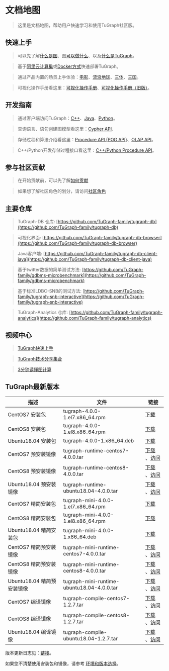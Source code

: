 # 文档地图

> 这里是文档地图，帮助用户快速学习和使用TuGraph社区版。

## 快速上手

> 可以先了解[什么是图](./2.introduction/1.what-is-graph.md)、图[可以做什么](./2.introduction/7.scenarios.md)、以及[什么是TuGraph](./2.introduction/3.what-is-tugraph.md)。

> 基于[阿里云计算巢](./5.developer-manual/1.installation/5.cloud-deployment.md)或[Docker方式](./5.developer-manual/1.installation/3.docker-deployment.md)快速部署TuGraph。

> 通过产品内置的场景上手体验：[电影](./3.quick-start/2.demo/1.movie.md)、[流浪地球](./3.quick-start/2.demo/2.wandering-earth.md)、[三体](./3.quick-start/2.demo/3.the-three-body.md)、[三国](./3.quick-start/2.demo/4.three-kingdoms.md)。

> 可视化操作手册看这里：[可视化操作手册](./4.user-guide/1.tugraph-browser.md)、[可视化操作手册（旧版）](./4.user-guide/2.tugraph-browser-legacy.md)。

## 开发指南

> 通过客户端访问TuGraph：[C++](./5.developer-manual/4.client-tools/2.cpp-client.md)、[Java](./5.developer-manual/4.client-tools/3.java-client.md)、[Python](./5.developer-manual/4.client-tools/1.python-client.md)。

> 查询语言、语句创建图模型看这里：[Cypher API](./5.developer-manual/6.interface/1.query/1.cypher.md).

> 存储过程和算法介绍看这里：[Procedure API (POG API)](./5.developer-manual/6.interface/3.procedure/1.procedure.md)、[OLAP API](./5.developer-manual/6.interface/2.olap/1.tutorial.md)。

> C++/Python开发存储过程接口看这里：[C++/Python Procedure API](./5.developer-manual/6.interface/3.procedure/index.rst)。

## 参与社区贡献

> 在开始贡献前，可以先了解[如何贡献](./6.contributor-manual/1.contributing.md)

> 如果想了解社区角色的划分，请访问[社区角色](./6.contributor-manual/2.community-roles.md)

## 主要仓库

> TuGraph-DB 仓库: [https://github.com/TuGraph-family/tugraph-db](https://github.com/TuGraph-family/tugraph-db)

> 可视化界面: [https://github.com/TuGraph-family/tugraph-db-browser](https://github.com/TuGraph-family/tugraph-db-browser)

> Java客户端: [https://github.com/TuGraph-family/tugraph-db-client-java](https://github.com/TuGraph-family/tugraph-db-client-java)

> 基于twitter数据的简单测试方法: [https://github.com/TuGraph-family/gdbms-microbenchmark](https://github.com/TuGraph-family/gdbms-microbenchmark)

> 基于标准LDBC-SNB的测试方法: [https://github.com/TuGraph-family/tugraph-snb-interactive](https://github.com/TuGraph-family/tugraph-snb-interactive)

> TuGraph-Analytics 仓库: [https://github.com/TuGraph-family/tugraph-analytics](https://github.com/TuGraph-family/tugraph-analytics)

## 视频中心

> [TuGraph快速上手](https://space.bilibili.com/1196053065/channel/seriesdetail?sid=2593741)

> [TuGraph技术分享集合](https://space.bilibili.com/1196053065/channel/seriesdetail?sid=3009777)

> [3分钟读懂图计算](https://www.bilibili.com/video/BV15U4y1r7AW/)

## TuGraph最新版本

| 描述                  | 文件                                         | 链接                                                                                                                                                                                              |
|---------------------|--------------------------------------------|-------------------------------------------------------------------------------------------------------------------------------------------------------------------------------------------------|
| CentOS7 安装包         | tugraph-4.0.0-1.el7.x86_64.rpm             | [下载](https://tugraph-web.oss-cn-beijing.aliyuncs.com/tugraph/tugraph-4.0.0/tugraph-4.0.0-1.el7.x86_64.rpm)                                                                                      |
| CentOS8 安装包         | tugraph-4.0.0-1.el8.x86_64.rpm             | [下载](https://tugraph-web.oss-cn-beijing.aliyuncs.com/tugraph/tugraph-4.0.0/tugraph-4.0.0-1.el8.x86_64.rpm)                                                                                      |
| Ubuntu18.04 安装包     | tugraph-4.0.0-1.x86_64.deb                 | [下载](https://tugraph-web.oss-cn-beijing.aliyuncs.com/tugraph/tugraph-4.0.0/tugraph-4.0.0-1.x86_64.deb)                                                                                          |
| CentOS7 预安装镜像       | tugraph-runtime-centos7-4.0.0.tar          | [下载](https://tugraph-web.oss-cn-beijing.aliyuncs.com/tugraph/tugraph-4.0.0/tugraph-runtime-centos7-4.0.0.tar) 、[访问](https://hub.docker.com/r/tugraph/tugraph-runtime-centos7)                   |
| CentOS8 预安装镜像       | tugraph-runtime-centos8-4.0.0.tar          | [下载](https://tugraph-web.oss-cn-beijing.aliyuncs.com/tugraph/tugraph-4.0.0/tugraph-runtime-centos8-4.0.0.tar) 、[访问](https://hub.docker.com/r/tugraph/tugraph-runtime-centos8)                   |
| Ubuntu18.04 预安装镜像   | tugraph-runtime-ubuntu18.04-4.0.0.tar      | [下载](https://tugraph-web.oss-cn-beijing.aliyuncs.com/tugraph/tugraph-4.0.0/tugraph-runtime-ubuntu18.04-4.0.0.tar) 、[访问](https://hub.docker.com/r/tugraph/tugraph-runtime-ubuntu18.04)           |
| CentOS7 精简安装包       | tugraph-mini-4.0.0-1.el7.x86_64.rpm        | [下载](https://tugraph-web.oss-cn-beijing.aliyuncs.com/tugraph/tugraph-4.0.0/tugraph-mini-4.0.0-1.el7.x86_64.rpm)                                                                                 |
| CentOS8 精简安装包       | tugraph-mini-4.0.0-1.el8.x86_64.rpm        | [下载](https://tugraph-web.oss-cn-beijing.aliyuncs.com/tugraph/tugraph-4.0.0/tugraph-mini-4.0.0-1.el8.x86_64.rpm)                                                                                 |
| Ubuntu18.04 精简安装包   | tugraph-mini-4.0.0-1.x86_64.deb            | [下载](https://tugraph-web.oss-cn-beijing.aliyuncs.com/tugraph/tugraph-4.0.0/tugraph-mini-4.0.0-1.x86_64.deb)                                                                                     |
| CentOS7 精简预安装镜像     | tugraph-mini-runtime-centos7-4.0.0.tar     | [下载](https://tugraph-web.oss-cn-beijing.aliyuncs.com/tugraph/tugraph-4.0.0/tugraph-mini-runtime-centos7-4.0.0.tar) 、[访问](https://hub.docker.com/r/tugraph/tugraph-mini-runtime-centos7)         |
| CentOS8 精简预安装镜像     | tugraph-mini-runtime-centos8-4.0.0.tar     | [下载](https://tugraph-web.oss-cn-beijing.aliyuncs.com/tugraph/tugraph-4.0.0/tugraph-mini-runtime-centos8-4.0.0.tar) 、[访问](https://hub.docker.com/r/tugraph/tugraph-mini-runtime-centos8)         |
| Ubuntu18.04 精简预安装镜像 | tugraph-mini-runtime-ubuntu18.04-4.0.0.tar | [下载](https://tugraph-web.oss-cn-beijing.aliyuncs.com/tugraph/tugraph-4.0.0/tugraph-mini-runtime-ubuntu18.04-4.0.0.tar) 、[访问](https://hub.docker.com/r/tugraph/tugraph-mini-runtime-ubuntu18.04) |
| CentOS7 编译镜像        | tugraph-compile-centos7-1.2.7.tar          | [下载](https://tugraph-web.oss-cn-beijing.aliyuncs.com/tugraph/tugraph-docker-compile/tugraph-compile-centos7-1.2.7.tar) 、[访问](https://hub.docker.com/r/tugraph/tugraph-compile-centos7)          |
| CentOS8 编译镜像        | tugraph-compile-centos8-1.2.7.tar          | [下载](https://tugraph-web.oss-cn-beijing.aliyuncs.com/tugraph/tugraph-docker-compile/tugraph-compile-centos8-1.2.7.tar) 、[访问](https://hub.docker.com/r/tugraph/tugraph-compile-centos8)          |
| Ubuntu18.04 编译镜像    | tugraph-compile-ubuntu18.04-1.2.7.tar      | [下载](https://tugraph-web.oss-cn-beijing.aliyuncs.com/tugraph/tugraph-docker-compile/tugraph-compile-ubuntu18.04-1.2.7.tar) 、[访问](https://hub.docker.com/r/tugraph/tugraph-compile-ubuntu18.04)  |


版本更新日志见：[链接](https://github.com/TuGraph-family/tugraph-db/blob/master/release/CHANGELOG_CN.md )。

如果您不清楚使用安装包和镜像，请参考 [环境和版本选择](./7.best-practices/4.selection.md)。